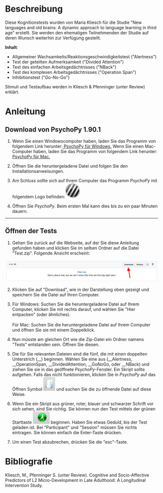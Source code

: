 # Beschreibung
Diese Kognitionstests wurden von Maria Kliesch für die Studie "New languages and old brains: 
A dynamic approach to language learning in third age" erstellt. Sie werden den ehemaligen
Teilnehmenden der Studie auf deren Wunsch weiterhin zur Verfügung gestellt.

**Inhalt**:
* Allgemeiner Wachsamkeits/Reaktionsgeschwindigkeitstest ("Alertness")
* Test der geteilten Aufmerksamkeit ("Divided Attention")
* Test des einfachen Arbeitsgedächtnisses ("NBack")
* Test des komplexen Arbeitsgedächtnisses ("Operation Span")
* Inhibitionstest ("Go-No-Go")

Stimuli und Testaufbau werden in Kliesch & Pfenninger (unter Review) erklärt. 

# Anleitung

## Download von PsychoPy 1.90.1

1. Wenn Sie einen Windowscomputer haben, laden Sie das Programm von folgendem Link herunter:<a href="https://github.com/psychopy/psychopy/releases/download/1.90.1/StandalonePsychoPy2_PY3-1.90.1-win32.exe">
PsychoPy für Windows.</a> Wenn Sie einen Mac-Computer haben, laden Sie das Programm von folgendem Link herunter:<a href="https://github.com/psychopy/psychopy/releases/download/1.90.1/StandalonePsychoPy2_PY3-1.90.1b-MacOS.dmg">
PsychoPy für Mac.</a>

2. Öffnen Sie die heruntergeladene Datei und folgen Sie den Installationsanweisungen. 

3. Am Schluss sollte sich auf Ihrem Computer das Programm *PsychoPy* mit folgendem Logo befinden:<img src="logo.png" alt="" width="50"/>

4. Öffnen Sie *PsychoPy*. Beim ersten Mal kann dies bis zu ein paar Minuten dauern. 
---

## Öffnen der Tests

1. Gehen Sie zurück auf die Webseite, auf der Sie diese Anleitung gefunden haben und klicken 
Sie im selben Ordner auf die Datei "Test.zip". 
Folgende Ansicht erscheint:

![](downlButton.png)

2. Klicken Sie auf "Download", wie in der Darstellung oben gezeigt und speichern Sie die Datei auf Ihren Computer.

3. Für Windows: Suchen Sie die heruntergeladene Datei auf Ihrem Computer, klicken Sie mit 
rechts darauf, und wählen Sie "Hier entpacken" (oder ähnliches). <br> <br>
Für Mac: Suchen Sie die heruntergeladene Datei auf Ihrem Computer und öffnen Sie sie mit einem Doppelklick.

4. Nun müsste am gleichen Ort wie die Zip-Datei ein Ordner namens "Tests" entstanden sein. Öffnen Sie diesen.

5. Die für Sie relevanten Dateien sind die fünf, die mit einen doppelten Unterstrich (__) beginnen. 
Wählen Sie eine aus (__Alertness, __OperationSpan, __DividedAttention, __GoNoGo, oder __NBack) und ziehen Sie 
sie in das geöffnete *PsychoPy*-Fenster. Ein Skript sollte aufgehen. Falls das nicht funktionieren, klicken Sie
in *PsychoPy* auf das Öffnen Symbol ![](open.png) und suchen Sie die zu öffnende Datei auf diese Weise.

6. Wenn Sie ein Skript aus grüner, roter, blauer und schwarzer Schrift vor sich sehen, sind Sie richtig.
Sie können nun den Test mittels der grünen Starttaste ![](start.png) beginnen. Haben Sie etwas Geduld,
bis der Test geladen ist. Bei "Participant" und "Session" müssen Sie nichts eintragen. Sie können einfach
die Enter-Taste drücken.

7. Um einen Test abzubrechen, drücken Sie die "esc"-Taste.



# Bibliografie
Kliesch, M., Pfenninger S. (unter Review). Cognitive and Socio-Affective Predictors of L2 
Micro-Development in Late Adulthood: A Longitudinal Intervention Study.